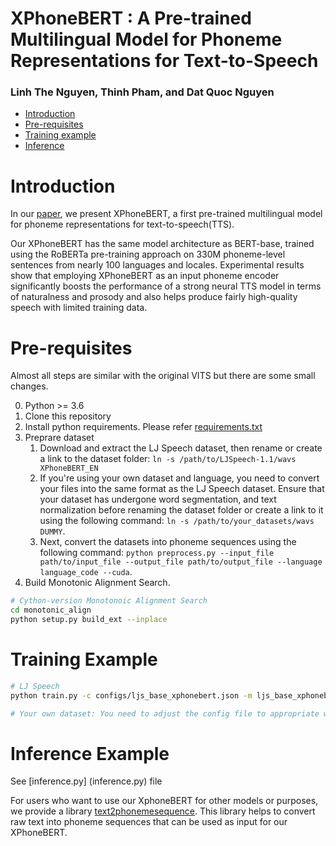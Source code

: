 # XPhoneBERT :  A Pre-trained Multilingual Model for Phoneme Representations for Text-to-Speech

### Linh The Nguyen, Thinh Pham, and Dat Quoc Nguyen

- [Introduction](#introduction)
- [Pre-requisites](#pre-require)
- [Training example](#training)
- [Inference](#infer)

# <a name="introduction"></a> Introduction
In our [paper](***), we present XPhoneBERT, a first pre-trained multilingual model for phoneme representations for text-to-speech(TTS).

Our XPhoneBERT has the same model architecture as BERT-base, trained using the RoBERTa pre-training approach on 330M phoneme-level sentences from nearly 100 languages and locales. Experimental results show that employing XPhoneBERT as an input phoneme encoder significantly boosts the performance of a strong neural TTS model in terms of naturalness and prosody and also helps produce fairly high-quality speech with limited training data.

# <a name="pre-require"></a> Pre-requisites
Almost all steps are similar with the original VITS but there are some small changes.

0. Python >= 3.6
0. Clone this repository
0. Install python requirements. Please refer [requirements.txt](requirements.txt)
0. Preprare dataset 
    1. Download and extract the LJ Speech dataset, then rename or create a link to the dataset folder: `ln -s /path/to/LJSpeech-1.1/wavs XPhoneBERT_EN`
    1. If you're using your own dataset and language, you need to convert your files into the same format as the LJ Speech dataset. Ensure that your dataset has undergone word segmentation, and text normalization before renaming the dataset folder or create a link to it using the following command: `ln -s /path/to/your_datasets/wavs DUMMY`.
    1. Next, convert the datasets into phoneme sequences using the following command: `python preprocess.py --input_file path/to/input_file --output_file path/to/output_file --language language_code --cuda`.
0. Build Monotonic Alignment Search.
```sh
# Cython-version Monotonoic Alignment Search
cd monotonic_align
python setup.py build_ext --inplace

```


# <a name="training"></a> Training Example
```sh
# LJ Speech
python train.py -c configs/ljs_base_xphonebert.json -m ljs_base_xphonebert

# Your own dataset: You need to adjust the config file to appropriate with your dataset.
```

# <a name="infer"></a> Inference Example
See [inference.py] (inference.py) file

For users who want to use our XphoneBERT for other models or purposes, we provide a library [text2phonemesequence](https://github.com/thelinhbkhn2014/Text2PhonemeSequence). This library helps to convert raw text into phoneme sequences that can be used as input for our XPhoneBERT.
